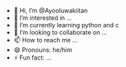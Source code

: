 - 👋 Hi, I’m @Ayooluwakiitan
- 👀 I’m interested in ...
- 🌱 I’m currently learning python and c
- 💞️ I’m looking to collaborate on ...
- 📫 How to reach me ...
- 😄 Pronouns: he/him
- ⚡ Fun fact: ...

<!---
Ayooluwakiitan/Ayooluwakiitan is a ✨ special ✨ repository because its `README.md` (this file) appears on your GitHub profile.
You can click the Preview link to take a look at your changes.
--->
